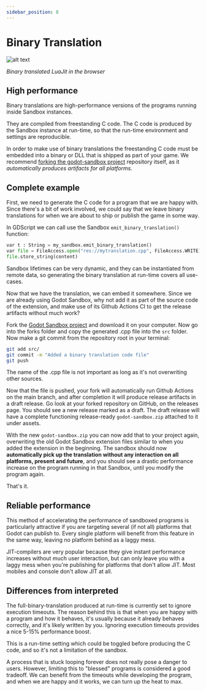 ```yaml
---
sidebar_position: 8
---
```


# Binary Translation

![alt text](/img/bintr/luajit.png)

*Binary translated LuaJit in the browser*


## High performance

Binary translations are high-performance versions of the programs running inside Sandbox instances.

They are compiled from freestanding C code. The C code is produced by the Sandbox instance at run-time, so that the run-time environment and settings are reproducible.

In order to make use of binary translations the freestanding C code must be embedded into a binary or DLL that is shipped as part of your game. We recommend [forking the godot-sandbox project](https://github.com/libriscv/godot-sandbox) repository itself, as it _automatically produces artifacts for all platforms_.

## Complete example

First, we need to generate the C code for a program that we are happy with. Since there's a bit of work involved, we could say that we leave binary translations for when we are about to ship or publish the game in some way.

In GDScript we can call use the Sandbox `emit_binary_translation()` function:
```py
var t : String = my_sandbox.emit_binary_translation()
var file = FileAccess.open("res://mytranslation.cpp", FileAccess.WRITE)
file.store_string(content)
```

Sandbox lifetimes can be very dynamic, and they can be instantiated from remote data, so generating the binary translation at run-time covers all use-cases.

Now that we have the translation, we can embed it somewhere. Since we are already using Godot Sandbox, why not add it as part of the source code of the extension, and make use of its Github Actions CI to get the release artifacts without much work?

Fork the [Godot Sandbox project](https://github.com/libriscv/godot-sandbox) and download it on your computer. Now go into the forks folder and copy the generated .cpp file into the `src` folder. Now make a git commit from the repository root in your terminal:

```sh
git add src/
git commit -m "Added a binary translation code file"
git push
```

The name of the .cpp file is not important as long as it's not overwriting other sources.

Now that the file is pushed, your fork will automatically run Github Actions on the main branch, and after completion it will produce release artifacts in a draft release. Go look at your forked repository on GitHub, on the releases page. You should see a new release marked as a draft. The draft release will have a complete functioning release-ready `godot-sandbox.zip` attached to it under assets.

With the new `godot-sandbox.zip` you can now add that to your project again, overwriting the old Godot Sandbox extension files similar to when you added the extension in the beginning. The sandbox should now **automatically pick up the translation without any interaction on all platforms, present and future**, and you should see a drastic performance increase on the program running in that Sandbox, until you modify the program again.

That's it.

## Reliable performance

This method of accelerating the performance of sandboxed programs is particularly attractive if you are targeting several (if not all) platforms that Godot can publish to. Every single platform will benefit from this feature in the same way, leaving no platform behind as a laggy mess.

JIT-compilers are very popular because they give instant performance increases without much user interaction, but can only leave you with a laggy mess when you're publishing for platforms that don't allow JIT. Most mobiles and console don't allow JIT at all.

## Differences from interpreted

The full-binary-translation produced at run-time is currently set to ignore execution timeouts. The reason behind this is that when you are happy with a program and how it behaves, it's usually because it already behaves correctly, and it's likely written by you. Ignoring execution timeouts provides a nice 5-15% performance boost.

This is a run-time setting which could be toggled before producing the C code, and so it's not a limitation of the sandbox.

A process that is stuck looping forever does not really pose a danger to users. However, limiting this to "blessed" programs is considered a good tradeoff. We can benefit from the timeouts while developing the program, and when we are happy and it works, we can turn up the heat to max.
